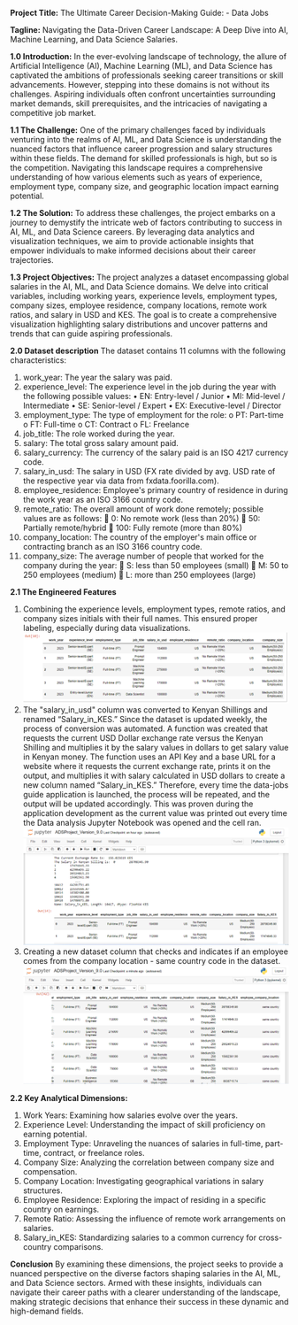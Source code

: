 **Project Title:** The Ultimate Career Decision-Making Guide: - Data Jobs

**Tagline:** Navigating the Data-Driven Career Landscape: A Deep Dive into AI, Machine Learning, and Data Science Salaries.

**1.0 Introduction:**
In the ever-evolving landscape of technology, the allure of Artificial Intelligence (AI), Machine Learning (ML), and Data Science has captivated the ambitions of professionals
seeking career transitions or skill advancements. However, stepping into these domains is not without its challenges. Aspiring individuals often confront uncertainties surrounding
market demands, skill prerequisites, and the intricacies of navigating a competitive job market.

**1.1 The Challenge:**
One of the primary challenges faced by individuals venturing into the realms of AI, ML, and Data Science is understanding the nuanced factors that influence career progression and
salary structures within these fields. The demand for skilled professionals is high, but so is the competition. Navigating this landscape requires a comprehensive understanding of
how various elements such as years of experience, employment type, company size, and geographic location impact earning potential.

**1.2 The Solution:**
To address these challenges, the project embarks on a journey to demystify the intricate web of factors contributing to success in AI, ML, and Data Science careers.
By leveraging data analytics and visualization techniques, we aim to provide actionable insights that empower individuals to make informed decisions about their career trajectories.

**1.3 Project Objectives:**
The project analyzes a dataset encompassing global salaries in the AI, ML, and Data Science domains. We delve into critical variables, including working years, experience levels,
employment types, company sizes, employee residence, company locations, remote work ratios, and salary in USD and KES. The goal is to create a comprehensive visualization highlighting
salary distributions and uncover patterns and trends that can guide aspiring professionals.

**2.0 Dataset description**
The dataset contains 11 columns with the following characteristics:
1.	work_year: The year the salary was paid.
2.	experience_level: The experience level in the job during the year with the following possible values:
•	EN: Entry-level / Junior
•	MI: Mid-level / Intermediate
•	SE: Senior-level / Expert
•	EX: Executive-level / Director
3.	employment_type: The type of employment for the role:
o	PT: Part-time
o	FT: Full-time
o	CT: Contract
o	FL: Freelance
4.	job_title: The role worked during the year.
5.	salary: The total gross salary amount paid.
6.	salary_currency: The currency of the salary paid is an ISO 4217 currency code.
7.	salary_in_usd: The salary in USD (FX rate divided by avg. USD rate of the respective year via data from fxdata.foorilla.com).
8.	employee_residence: Employee's primary country of residence in during the work year as an ISO 3166 country code.
9.	remote_ratio: The overall amount of work done remotely; possible values are as follows:
	0: No remote work (less than 20%)
	50: Partially remote/hybrid
	100: Fully remote (more than 80%)
10.	company_location: The country of the employer's main office or contracting branch as an ISO 3166 country code.
11.	company_size: The average number of people that worked for the company during the year:
	S: less than 50 employees (small)
	M: 50 to 250 employees (medium)
	L: more than 250 employees (large)

**2.1 The Engineered Features**
1.	Combining the experience levels, employment types, remote ratios, and company sizes initials with their full names.
   This ensured proper labeling, especially during data visualizations.
  	![Alt text](https://github.com/JosephMwaluko/Career-Transition-App-Guide--Data-Jobs/blob/main/Engineered%20Feature%201.PNG)
2.	The "salary_in_usd" column was converted to Kenyan Shillings and renamed “Salary_in_KES.” Since the dataset is updated weekly, the process of conversion was automated.
    A function was created that requests the current USD Dollar exchange rate versus the Kenyan Shilling and multiplies it by the salary values in dollars to get salary value in
  	Kenyan money. The function uses an API Key and a base URL for a website where it requests the current exchange rate, prints it on the output, and multiplies it with salary calculated
  	in USD dollars to create a new column named “Salary_in_KES.” Therefore, every time the data-jobs guide application is launched, the process will be repeated, and the output will be
  	updated accordingly. This was proven during the application development as the current value was printed out every time the Data analysis Jupyter Notebook was opened and the cell ran.
  	![Alt text](https://github.com/JosephMwaluko/Career-Transition-App-Guide--Data-Jobs/blob/main/Engineered%20Feature%202.PNG)
3.	Creating a new dataset column that checks and indicates if an employee comes from the company location - same country code in the dataset.
   ![Alt text](https://github.com/JosephMwaluko/Career-Transition-App-Guide--Data-Jobs/blob/main/Engineered%20Feature%203.PNG)
 	
**2.2 Key Analytical Dimensions:**
1. Work Years: Examining how salaries evolve over the years.
2. Experience Level: Understanding the impact of skill proficiency on earning potential.
3. Employment Type: Unraveling the nuances of salaries in full-time, part-time, contract, or freelance roles.
4. Company Size: Analyzing the correlation between company size and compensation.
5. Company Location: Investigating geographical variations in salary structures.
6. Employee Residence:  Exploring the impact of residing in a specific country on earnings.
7. Remote Ratio: Assessing the influence of remote work arrangements on salaries.
8. Salary_in_KES: Standardizing salaries to a common currency for cross-country comparisons.

**Conclusion**
By examining these dimensions, the project seeks to provide a nuanced perspective on the diverse factors shaping salaries in the AI, ML, and Data Science sectors.
Armed with these insights, individuals can navigate their career paths with a clearer understanding of the landscape, making strategic decisions that enhance their success in these
dynamic and high-demand fields.
